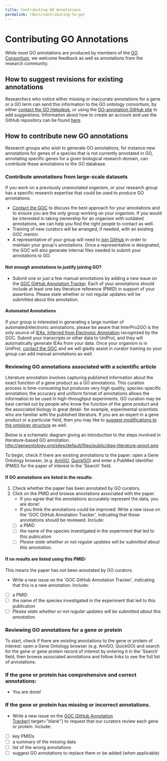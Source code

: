 ```yaml
---
title: Contributing GO Annotations
permalink: /docs/contributing-to-go/
---
```


# Contributing GO Annotations
While most GO annotations are produced by members of the [GO Consortium](/docs/go-consortium/), we welcome feedback as well as annotations from the research community. 

## How to suggest revisions for existing annotations
Researchers who notice either missing or inaccurate annotations for a gene or a GO term can send this information to the GO ontology consortium, by either [contact the GO Helpdesk](http://help.geneontology.org/), or using the [GO-annotation GitHub site](https://github.com/geneontology/go-annotation/issues) to add suggestions. Information about how to create an account and use the GitHub repository can  be found [here](/docs/how-to-submit-requests/).

## How to contribute new GO annotations

Research groups who wish to generate GO annotations, for instance new annotations for genes of a species that is not currently annotated in  GO, annotating specific genes for a given biological research domain, can contribute these annotations to the GO database. 


### Contribute annotations from large-scale datasets

 If you work on a previously unannotated organism, or your research group has a specific research expertise that could be used to produce GO annotations:
 
 * [Contact the GOC](http://help.geneontology.org/) to discuss the best approach for your annotations and to ensure you are the only group working on your organism.  If you would be interested in taking ownership for an organism with outdated annotations, we can help you find the right people to contact as well.
 * Training of new curators will be arranged, if needed, with an existing GOC mentor. 
 * A representative of your group will need to [join GitHub](/docs/how-to-submit-requests/) in order to maintain your group's annotations.  Once a representative is designated, the GOC will also generate internal files needed to submit your annotations to GO.

#### Not enough annotations to justify joining GO?
* Submit one or just a few manual annotations by adding a new issue on the [GOC GitHub Annotation Tracker](https://github.com/geneontology/go-annotation/issues). Each of your annotations should include at least one key literature reference (PMID) in support of your assertions. Please state whether or not regular updates will be submitted about this annotation.

#### Automated Annotations
If your group is interested in generating a large number of automated/electronic annotations, please be aware that InterPro2GO is the only source of [IEAs, Inferred from Electronic Annotation](http://wiki.geneontology.org/index.php/Inferred_from_Electronic_Annotation_(IEA)) recognized by the GOC.  Submit your transcripts or other data to UniProt, and they will automatically generate IEAs from your data.  Once your organism is in UniProt, [contact the GOC](http://help.geneontology.org/) and we will gladly assist in curator training so your group can add manual annotations as well.

### Reviewing GO annotations associated with a scientific article
Literature annotation involves capturing published information about the exact function of a gene product as a GO annotations. This curation process is time-consuming but produces very high quality, species-specific annotation; the accuracy and uniform format of annotations allows the information to be used in high-throughput experiments. GO curation may be best carried out by people who know the function of the gene product and the associated biology in great detail- for example, experimental scientists who are familiar with the published literature. If you are an expert in a gene product or a particular field, then you may like to [suggest modifications to the ontology structure](/docs/contributing-to-go-terms/) as well.

Below is a schematic diagram giving an introduction to the steps involved in literature-based GO annotation. 
http://geneontology.org/sites/default/files/public/diag-literature-annot.png

To begin, check if there are existing annotations to the paper:  open a Gene Ontology browser, (e.g. [AmiGO](http://amigo.geneontology.org/amigo), [QuickGO](https://www.ebi.ac.uk/QuickGO/)) and enter a PubMed identifier (PMID) for the paper of interest in the 'Search' field.

#### If GO annotations are listed in the results:
1. Check whether the paper has been annotated by GO curators.
2. Click on the PMID and browse annotations associated with the paper.
   * If you agree that the annotations accurately represent the data, you are done!
   * If you think the annotations could be improved: Write a new issue on the 'GOC GitHub Annotation Tracker', indicating that these annotations should be reviewed. Include:
   - [ ]  a PMID 
   - [ ] the name of the species investigated in the experiment that led to this publication
   - [ ] *Please state whether or not regular updates will be submitted about this annotation*.
     
#### If no results are listed using this PMID:
 This means the paper has not been annotated by GO curators.
  * Write a new issue on the 'GOC GitHub Annotation Tracker', indicating that this is a new annotation. Include:
  - [ ] a PMID 
  - [ ] the name of the species investigated in the experiment that led to this publication
  - [ ] *Please state whether or not regular updates will be submitted about this annotation*.
  
### Reviewing GO annotations for a gene or protein

To start, check if there are existing annotations to the gene or protein of interest: open a Gene Ontology browser (e.g. AmiGO, QuickGO) and search for the gene or gene protein record of interest by entering it in the 'Search' field, then browse associated annotations and follow links to see the full list of annotations:

### If the gene or protein has comprehensive and correct annotations:
 * You are done!
     
### If the gene or protein has missing or incorrect annotations.
 * Write a new issue on the [GOC GitHub Annotation Tracker](https://github.com/geneontology/go-annotation/issues){:target="blank"} to request that our curators review each gene or protein. Include:
  - [ ] key PMIDs
  - [ ] a summary of the missing data
  - [ ] list of the wrong annotations
  - [ ] suggest GO annotations to replace them or be added (when applicable)
